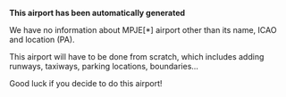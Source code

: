 **This airport has been automatically generated**

We have no information about MPJE[*] airport other than its name, ICAO and location (PA).

This airport will have to be done from scratch, which includes adding runways, taxiways, parking locations, boundaries...

Good luck if you decide to do this airport!